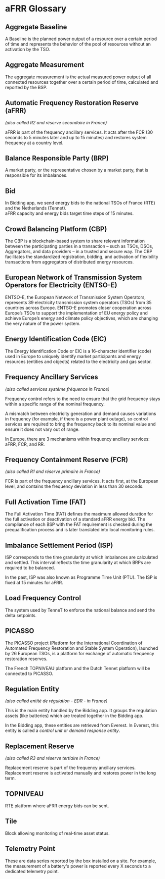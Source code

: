 # aFRR Glossary

## Aggregate Baseline

A Baseline is the planned power output of a resource over a certain period of time and represents the behavior of the pool of resources without an activation by the TSO.

## Aggregate Measurement

The aggregate measurement is the actual measured power output of all connected resources together over a certain period of time, calculated and reported by the BSP.

## Automatic Frequency Restoration Reserve (aFRR)

*(also called R2 and réserve secondaire in France)*

aFRR is part of the frequency ancillary services. It acts after the FCR (30 seconds to 5 minutes later and up to 15 minutes) and restores system frequency at a country level.

## Balance Responsible Party (BRP)

A market party, or the representative chosen by a market party, that is responsible for its imbalances.

## Bid

In Bidding app, we send energy bids to the national TSOs of France (RTE) and the Netherlands (Tennet).  
aFRR capacity and energy bids target time steps of 15 minutes.

## Crowd Balancing Platform (CBP)

The CBP is a blockchain-based system to share relevant information between the participating parties in a transaction – such as TSOs, DSOs, Aggregators, and data providers – in a trusted and secure way. The CBP facilitates the standardized registration, bidding, and activation of flexibility transactions from aggregators of distributed energy resources.

## European Network of Transmission System Operators for Electricity (ENTSO-E)

ENTSO-E, the European Network of Transmission System Operators, represents 39 electricity transmission system operators (TSOs) from 35 countries across Europe. ENTSO-E promotes closer cooperation across Europe’s TSOs to support the implementation of EU energy policy and achieve Europe’s energy and climate policy objectives, which are changing the very nature of the power system.

## Energy Identification Code (EIC)

The Energy Identification Code or EIC is a 16-character identifier (code) used in Europe to uniquely identify market participants and energy resources (entities and objects) related to the electricity and gas sector.

## Frequency Ancillary Services

*(also called services système fréquence in France)*

Frequency control refers to the need to ensure that the grid frequency stays within a specific range of the nominal frequency.

A mismatch between electricity generation and demand causes variations in frequency (for example, if there is a power plant outage), so control services are required to bring the frequency back to its nominal value and ensure it does not vary out of range.

In Europe, there are 3 mechanisms within frequency ancillary services: aFRR, FCR, and RR.

## Frequency Containment Reserve (FCR)

*(also called R1 and réserve primaire in France)*

FCR is part of the frequency ancillary services. It acts first, at the European level, and contains the frequency deviation in less than 30 seconds.

## Full Activation Time (FAT)

The Full Activation Time (FAT) defines the maximum allowed duration for the full activation or deactivation of a standard aFRR energy bid. The compliance of each BSP with the FAT requirement is checked during the prequalification process and is later translated into local monitoring rules.

## Imbalance Settlement Period (ISP)

ISP corresponds to the time granularity at which imbalances are calculated and settled. This interval reflects the time granularity at which BRPs are required to be balanced.

In the past, ISP was also known as Programme Time Unit (PTU). The ISP is fixed at 15 minutes for aFRR.

## Load Frequency Control

The system used by TenneT to enforce the national balance and send the delta setpoints.

## PICASSO

The PICASSO project (Platform for the International Coordination of Automated Frequency Restoration and Stable System Operation), launched by 26 European TSOs, is a platform for exchange of automatic frequency restoration reserves.

The French TOPNIVEAU platform and the Dutch Tennet platform will be connected to PICASSO.

## Regulation Entity

*(also called entité de régulation - EDR - in France)*

This is the main entity handled by the Bidding app. It groups the regulation assets (like batteries) which are treated together in the Bidding app.

In the Bidding app, these entities are retrieved from Everest. In Everest, this entity is called a *control unit* or *demand response entity*.

## Replacement Reserve

*(also called R3 and réserve tertiaire in France)*

Replacement reserve is part of the frequency ancillary services. Replacement reserve is activated manually and restores power in the long term.

## TOPNIVEAU

RTE platform where aFRR energy bids can be sent.

## Tile

Block allowing monitoring of real-time asset status.

## Telemetry Point

These are data series reported by the box installed on a site. For example, the measurement of a battery's power is reported every X seconds to a dedicated telemetry point.